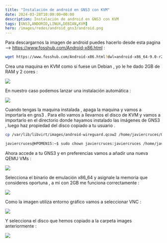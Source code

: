 ```yaml
---
title: "Instalación de android en GNS3 con KVM"
date: 2024-03-28T10:00:00+00:00
description: Instalación de android en GNS3 con KVM
tags: [GNS3,ANDORID,LINUX,DEBIAN,KVM]
hero: /images/redes/android_gns3/android.png
---
```




Para descargarnos la imagen de android puedes hacerlo desde esta pagina -->  https://www.fosshub.com/Android-x86.html :

```bash
wget https://www.fosshub.com/Android-x86.html?dwl=android-x86_64-9.0-r2.iso
```

Crea una maquina en KVM como si fuese un Debian , yo le he dado 2GB de RAM y 2 cores :

![](../img/Pastedimage20240117194542.png)

En nuestro caso podemos lanzar una instalación automática :

![](../img/Pastedimage20240117194647.png)

Cuando tengas la maquina instalada , apaga la maquina y vamos a importarla en gns3 . Para ello vamos a llevarnos el disco de KVM y vamos a importarlo en el directorio donde hayamos instalado las imágenes de GNS3 , luego haz propiedad del disco copiado a tu usuario .

```bash
cp /var/lib/libvirt/images/android-wireguard.qcow2 /home/javiercruces/GNS3/images/QEMU/

javiercruces@HPOMEN15:~$ sudo chown javiercruces:javiercruces /home/javiercruces/GNS3/images/QEMU/android-wireguard.qcow2 
```

Ahora accede a tu GNS3 y en preferencias vamos a añadir una nueva QEMU VMs :

![](../img/Pastedimage20240117195338.png)

Selecciona el binario de emulación x86_64 y asignale la memoria que consideres oportuna , a mi con 2GB me funciona correctamente : 

![](../img/Pastedimage20240117195434.png)

Como la imagen utiliza entorno gráfico vamos a seleccionar VNC :

![](../img/Pastedimage20240117195509.png)

Y selecciona el disco que hemos copiado a la carpeta images anteriormente :

![](../img/Pastedimage20240117195622.png)

